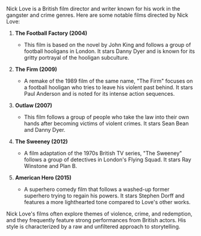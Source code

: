 Nick Love is a British film director and writer known for his work in the gangster and crime genres. Here are some notable films directed by Nick Love:

1. **The Football Factory (2004)**
   - This film is based on the novel by John King and follows a group of football hooligans in London. It stars Danny Dyer and is known for its gritty portrayal of the hooligan subculture.

2. **The Firm (2009)**
   - A remake of the 1989 film of the same name, "The Firm" focuses on a football hooligan who tries to leave his violent past behind. It stars Paul Anderson and is noted for its intense action sequences.

3. **Outlaw (2007)**
   - This film follows a group of people who take the law into their own hands after becoming victims of violent crimes. It stars Sean Bean and Danny Dyer.

4. **The Sweeney (2012)**
   - A film adaptation of the 1970s British TV series, "The Sweeney" follows a group of detectives in London's Flying Squad. It stars Ray Winstone and Plan B.

5. **American Hero (2015)**
   - A superhero comedy film that follows a washed-up former superhero trying to regain his powers. It stars Stephen Dorff and features a more lighthearted tone compared to Love's other works.

Nick Love's films often explore themes of violence, crime, and redemption, and they frequently feature strong performances from British actors. His style is characterized by a raw and unfiltered approach to storytelling.